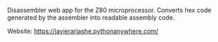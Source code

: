 Disassembler web app for the Z80 microprocessor. Converts hex code generated by the assembler into readable assembly code.

Website: https://javierariashe.pythonanywhere.com/
